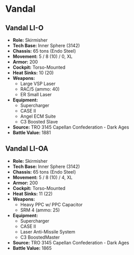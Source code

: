 # Vandal
## Vandal LI-O
- **Role:** Skirmisher
- **Tech Base:** Inner Sphere (3142)
- **Chassis:** 65 tons (Endo Steel)
- **Movement:** 5 / 8 (10) / 0, XL
- **Armor:** 200
- **Cockpit:** Torso-Mounted
- **Heat Sinks:** 10 (20)
- **Weapons:**
  - Large VSP Laser
  - RAC/5 (ammo: 40)
  - ER Small Laser
- **Equipment:**
  - Supercharger
  - CASE II
  - Angel ECM Suite
  - C3 Boosted Slave
- **Source:** TRO 3145 Capellan Confederation - Dark Ages
- **Battle Value:** 1881

## Vandal LI-OA
- **Role:** Skirmisher
- **Tech Base:** Inner Sphere (3142)
- **Chassis:** 65 tons (Endo Steel)
- **Movement:** 5 / 8 (10) / 4, XL
- **Armor:** 200
- **Cockpit:** Torso-Mounted
- **Heat Sinks:** 11 (22)
- **Weapons:**
  - Heavy PPC w/ PPC Capacitor
  - SRM 4 (ammo: 25)
- **Equipment:**
  - Supercharger
  - CASE II
  - Laser Anti-Missile System
  - C3 BoostedMaster
- **Source:** TRO 3145 Capellan Confederation - Dark Ages
- **Battle Value:** 1865

